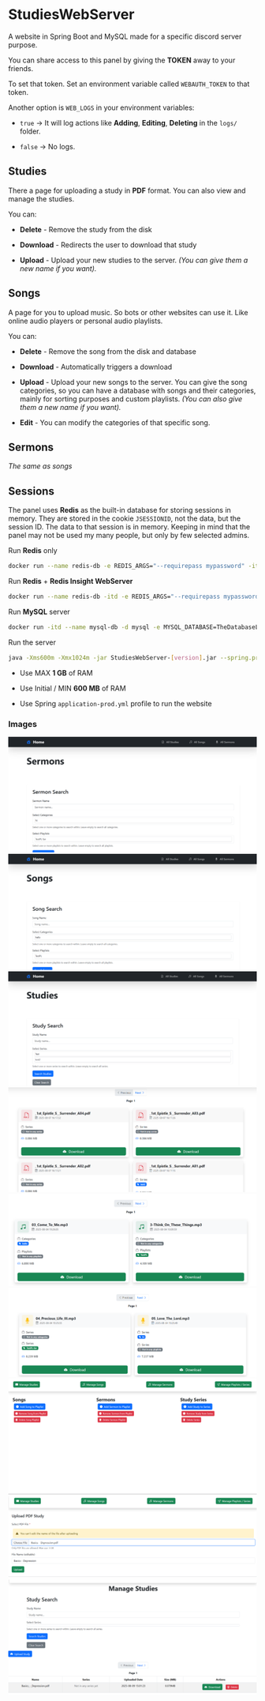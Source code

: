 # StudiesWebServer
A website in Spring Boot and MySQL made for a specific discord server purpose.

You can share access to this panel by giving the **TOKEN** away to your friends.

To set that token. Set an environment variable called `WEBAUTH_TOKEN` to that token.

Another option is `WEB_LOGS` in your environment variables:

- `true` -> It will log actions like **Adding**, **Editing**, **Deleting** in the `logs/` folder.


- `false` -> No logs.

## Studies

There a page for uploading a study in **PDF** format.
You can also view and manage the studies.

You can:
- **Delete** - Remove the study from the disk

- **Download** - Redirects the user to download that study

- **Upload** - Upload your new studies to the server. *(You can give them a new name if you want).*

## Songs

A page for you to upload music. So bots or other websites can use it.
Like online audio players or personal audio playlists.

You can:
- **Delete** - Remove the song from the disk and database

- **Download** - Automatically triggers a download

- **Upload** - Upload your new songs to the server. 
  You can give the song categories, so you can have a database with songs
  and their categories, mainly for sorting purposes and custom playlists.
  *(You can also give them a new name if you want).*

- **Edit** - You can modify the categories of that specific song.

## Sermons

*The same as songs*

## Sessions

The panel uses **Redis** as the built-in database for storing
sessions in memory. 
They are stored in the cookie `JSESSIONID`, not the data, but the session ID. 
The data to that session is in memory.
Keeping in mind that the panel may not be used my many people, but only by few selected admins.

Run **Redis** only
```bash
docker run --name redis-db -e REDIS_ARGS="--requirepass mypassword" -itd -p 6379:6379 redis
```

Run **Redis** + **Redis Insight WebServer**
```bash
docker run --name redis-db -itd -e REDIS_ARGS="--requirepass mypassword" -p 6379:6379 -p 8001:8001 redis/redis-stack
```

Run **MySQL** server

```bash
docker run -itd --name mysql-db -d mysql -e MYSQL_DATABASE=TheDatabaseLibDB -e MYSQL_USER=TheUser -e MYSQL_PASSWORD=YourPasswor
```

Run the server

```bash
java -Xms600m -Xmx1024m -jar StudiesWebServer-[version].jar --spring.profiles.active=prod
```

- Use MAX **1 GB** of RAM

- Use Initial / MIN **600 MB** of RAM

- Use Spring `application-prod.yml` profile to run the website

### Images

<img src="https://raw.githubusercontent.com/KristiyanDinev/StudiesWebServer/refs/heads/main/img.png">
<img src="https://raw.githubusercontent.com/KristiyanDinev/StudiesWebServer/refs/heads/main/img_1.png">
<img src="https://raw.githubusercontent.com/KristiyanDinev/StudiesWebServer/refs/heads/main/img_2.png">
<img src="https://raw.githubusercontent.com/KristiyanDinev/StudiesWebServer/refs/heads/main/img_3.png">
<img src="https://raw.githubusercontent.com/KristiyanDinev/StudiesWebServer/refs/heads/main/img_4.png">
<img src="https://raw.githubusercontent.com/KristiyanDinev/StudiesWebServer/refs/heads/main/img_5.png">
<img src="https://raw.githubusercontent.com/KristiyanDinev/StudiesWebServer/refs/heads/main/img_7.png">
<img src="https://raw.githubusercontent.com/KristiyanDinev/StudiesWebServer/refs/heads/main/img_8.png">
<img src="https://raw.githubusercontent.com/KristiyanDinev/StudiesWebServer/refs/heads/main/img_9.png">
